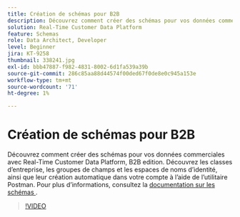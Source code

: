 ```yaml
---
title: Création de schémas pour B2B
description: Découvrez comment créer des schémas pour vos données commerciales avec Real-Time Customer Data Platform, B2B edition.
solution: Real-Time Customer Data Platform
feature: Schemas
role: Data Architect, Developer
level: Beginner
jira: KT-9258
thumbnail: 338241.jpg
exl-id: bbb47887-f982-4831-8002-6d1fa539a39b
source-git-commit: 286c85aa88d44574f00ded67f0de8e0c945a153e
workflow-type: tm+mt
source-wordcount: '71'
ht-degree: 1%

---
```


# Création de schémas pour B2B

Découvrez comment créer des schémas pour vos données commerciales avec Real-Time Customer Data Platform, B2B edition. Découvrez les classes d’entreprise, les groupes de champs et les espaces de noms d’identité, ainsi que leur création automatique dans votre compte à l’aide de l’utilitaire Postman. Pour plus d’informations, consultez la [ documentation sur les schémas ](https://experienceleague.adobe.com/docs/experience-platform/xdm/home.html?lang=fr).

>[!VIDEO](https://video.tv.adobe.com/v/3453393?learn=on&enablevpops&captions=fre_fr)
